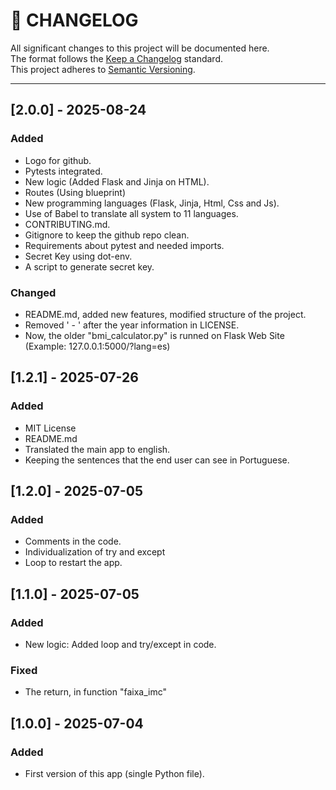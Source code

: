 # 📜 CHANGELOG

All significant changes to this project will be documented here.  
The format follows the [Keep a Changelog](https://keepachangelog.com/en/1.0.0/) standard.  
This project adheres to [Semantic Versioning](https://semver.org/).

---

## [2.0.0] - 2025-08-24
### Added
- Logo for github.
- Pytests integrated.
- New logic (Added Flask and Jinja on HTML).
- Routes (Using blueprint)
- New programming languages (Flask, Jinja, Html, Css and Js).
- Use of Babel to translate all system to 11 languages.
- CONTRIBUTING.md.
- Gitignore to keep the github repo clean.
- Requirements about pytest and needed imports.
- Secret Key using dot-env.
- A script to generate secret key.

### Changed
- README.md, added new features, modified structure of the project.
- Removed ' - ' after the year information in LICENSE.
- Now, the older "bmi_calculator.py" is runned on Flask Web Site (Example: 127.0.0.1:5000/?lang=es)

## [1.2.1] - 2025-07-26
### Added
- MIT License
- README.md
- Translated the main app to english.
- Keeping the sentences that the end user can see in Portuguese.

## [1.2.0] - 2025-07-05
### Added
- Comments in the code.
- Individualization of try and except
- Loop to restart the app.

## [1.1.0] - 2025-07-05
### Added
- New logic: Added loop and try/except in code.

### Fixed
- The return, in function "faixa_imc"

## [1.0.0] - 2025-07-04
### Added
- First version of this app (single Python file).